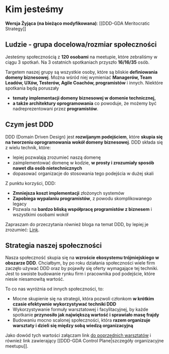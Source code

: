 # Kim jesteśmy

**Wersja Żyjąca (na bieżąco modyfikowana)**: [[DDD-GDA Meritocratic Strategy]]

## Ludzie - grupa docelowa/rozmiar społeczności

Jesteśmy społecznością z **120 osobami** na meetupie, które zebraliśmy w ciągu 3 spotkań.
Na 3 ostatnich spotkaniach przyszło **16/16/35** osób.

Targetem naszej grupy są wszystkie osoby, które są bliskie **definiowania domeny biznesowej**.
Można wśród niej wymieniać **Managerów, Team Leadów, UXów, Testerów, Agile Coachów, programistów** i innych.
Niektóre spotkania będą poruszały
- **tematy implementacji domeny biznesowej w domenie technicznej,**
- **a także architektury oprogramowania**
co powoduje, że możemy być nadreprezentowani przez **programistów**.

## Czym jest DDD

DDD (Domain Driven Design) jest **rozwijanym podejściem**, które **skupia się na tworzeniu oprogramowania wokół domeny biznesowej**.
DDD składa się z wielu technik, które:
- lepiej pozwalają zrozumieć naszą domenę
- zaimplementować domenę w kodzie, **w prosty i zrozumiały sposób nawet dla osób nietechnicznych**
- dopasować organizacje do stosowania tego podejścia w dużej skali

Z punktu korzyści, DDD:
- **Zmniejsza koszt implementacji** złożonych systemów
- **Zapobiega wypalaniu programistów**, z powodu skomplikowanego legacy
- Pozwala na **bardzo bliską współpracę programistów z biznesem** i wszystkimi osobami wokół

Zapraszam do przeczytania również bloga na temat DDD, by lepiej je zrozumieć: [Link](https://www.hexacta.com/what-is-domain-driven-design-and-why-is-it-so-important/).

## Strategia naszej społeczności

Nasza społeczność skupia się na **wzroście ekosystemu trójmiejskiego w obszarze DDD**.
Chciałbym, by po roku działania społeczności wiele firm zaczęło używać DDD oraz by pojawiły się oferty wymagające tej techniki.
Jest to swoiste budowanie rynku firm i pracownika pod podejście, które niesie niesamowitą wartość.

To co nas wyróżnia od innych społeczności, to:
- Mocne skupienie się na strategii, która pozwoli członkom **w krótkim czasie efektywnie wykorzystywać techniki DDD**
- Wykorzystywanie formuły warsztatowej i facylitacyjnej, by każde spotkanie **przynosiło jak największą wartość i sprawiało masę frajdy**
- Budowaniu mocno scalonej społeczności, która **razem organizuje warsztaty i dzieli się między sobą wiedzą organizacyjną**

Jako dowód tych wartości załączam link [do poprzednich warsztatów](https://www.meetup.com/pl-PL/ddd-gda/) i również link zawierający [[DDD-GDA Control Plane|szczegóły organizacyjne meetupu]].






